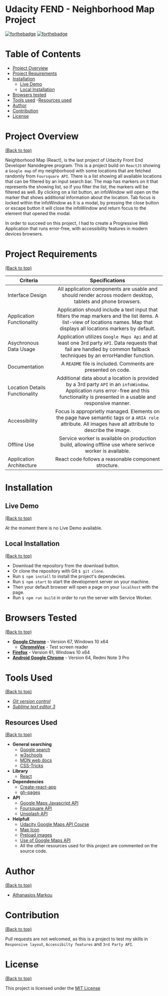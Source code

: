 # Udacity FEND - Neighborhood Map Project

[![forthebadge](https://forthebadge.com/images/badges/made-with-javascript.svg)](https://forthebadge.com)
[![forthebadge](https://forthebadge.com/images/badges/built-with-love.svg)](https://forthebadge.com)

# Table of Contents

- [Project Overview](#project-overview)
- [Project Requirements](#project-requirements)
- [Installation](#installation)
	- [Live Demo](#live-demo)
	- [Local Installation](#local-installation)
- [Browsers tested](#browsers-tested)
- [Tools used](#tools-used)
	-[Resources used](#resources-used)
- [Author](#author)
- [Contribution](#contribution)
- [License](#license)

# Project Overview

[(Back to top)](#table-of-contents)

Neighborhood Map (React), is the last project of Udacity Front End Developer Nanodegree program. This is a project build on `ReactJS` showing a `Google map` of my neighborhood with some locations that are fetched randomly from `Foursquare API`. There is a list showing all available locations that can be filtered by an input search bar. The map has markers on it that represents the showing list, so if you filter the list, the markers will be filtered as well. By clicking on a list button, an infoWindow will open on the marker that shows additional information about the location. Tab focus is locked within the infoWindow as it is a modal, by pressing the close button or escape button it will close the infoWindow and return focus to the element that opened the modal.

In order to succeed on this project, I had to create a Progressive Web Application that runs error-free, with accessibility features in modern devices browsers.

# Project Requirements

[(Back to top)](#table-of-contents)

| Criteria   | Specifications   |
| ---------- | :--------------: |
| Interface Design | All application components are usable and should render across modern desktop, tablets and phone browsers. |
| Application Functionality | Application should include a text input that filters the map markers and the list items. A list-view of locations names. Map that displays all locations markers by default. |
| Asychronous Data Usage | Application utilizes `Google Maps Api` and at least one 3rd party `API`. Data requests that fail are handled by common fallback techniques by an errorHandler function. |
| Documentation | A `README` file is included. Comments are presented on code. |
| Location Details Functionality | Additional data about a location is provided by a 3rd party `API` in an `infoWindow`. Application runs error-free and this functionality is presented in a usable and responsive manner. |
| Accessibility | Focus is approprietly managed. Elements on the page have semantic tags or a `ARIA role` attribute. All images have alt attribute to describe the image. |
| Offline Use | Service worker is available on production build, allowing offline use where serivce worker is available. |
| Application Architecture | React code follows a reasonable component strocture. |

# Installation

## Live Demo

[(Back to top)](#table-of-contents)

At the moment there is no Live Demo available.

## Local Installation

[(Back to top)](#table-of-contents)

- Download the repository from the download button.
- Or clone the repository with Git `$ git clone`.
- Run `$ npm install` to install the project's dependecies.
- Run `$ npm start` to start the development server on your machine.
- Then your default browser will open a page on your `localhost` with the page.
- Run `$ npm run build` in order to run the server with Service Worker.

# Browsers Tested

[(Back to top)](#table-of-contents)

- [**Google Chrome**](https://www.google.com/chrome/) - Version 67, Windows 10 x64
	- [**ChromeVox**](https://chrome.google.com/webstore/detail/chromevox/kgejglhpjiefppelpmljglcjbhoiplfn?hl=en) - Test screen reader
- [**Firefox**](https://www.mozilla.org/en-GB/firefox/new/) - Version 61, Windows 10 x64
- [**Android Google Chrome**](https://play.google.com/store/apps/details?id=com.android.chrome&hl=en_GB) - Version 64, Redmi Note 3 Pro

# Tools Used

[(Back to top)](#table-of-contents)

- [*Git version control*](https://git-scm.com/)
- [*Sublime text editor 3*](https://www.sublimetext.com/)

## Resources Used

[(Back to top)](#table-of-contents)

- **General searching**
	- [Google search](https://google.co.uk)
	- [w3schools](https://www.w3schools.com)
	- [MDN web docs](https://developer.mozilla.org/en-US/)
	- [CSS-Tricks](https://css-tricks.com/)
- **Library**
	- [React](https://reactjs.org/)
- **Dependencies**
	- [Create-react-app](https://github.com/facebook/create-react-app)
	- [gh-pages](https://github.com/gitname/react-gh-pages)
- **API**
	- [Google Maps Javascript API](https://developers.google.com/maps/documentation/javascript/tutorial)
	- [Foursquare API](https://developer.foursquare.com)
	- [Unsplash API](https://unsplash.com/developers)
- **Helpfull**
	- [Udacity Google Maps API Course](https://github.com/markoboy/ud864)
	- [Map Icon](http://freeiconshop.com/icon/location-map-icon-flat/)
	- [Preload images](https://www.htmlgoodies.com/tutorials/web_graphics/article.php/3480001/So-You-Want-To-Pre-Load-Huh.htm)
	- [Use of Google Maps API](https://sanderknape.com/2017/07/integrating-reactjs-google-maps-widget/)
	- All the other resources used for this project are commented on the source code.

# Author

[(Back to top)](#table-of-contents)

- [Athanasios Markou](https://www.linkedin.com/in/a-markou/)

# Contribution

[(Back to top)](#table-of-contents)

Pull requests are not welcomed, as this is a project to test my skills in `Responsive layout`, `Accessibilty features` and `3rd Party API`.

# License

[(Back to top)](#table-of-contents)

This project is licensed under the [MIT License](/LICENSE)
